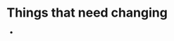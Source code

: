 # Things that need changing

- <script> to Nuxt3 <script setup> format
- portal to teleport (and fixing the target)
- dock-item to panel-dock
- main-panel to panel-main
- all axios functions to fetch based functions
- move to pinia based storage